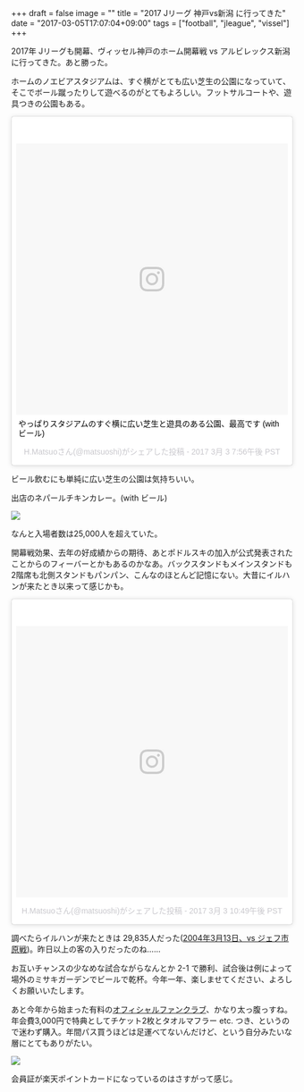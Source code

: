 +++
draft = false
image = ""
title = "2017 Jリーグ 神戸vs新潟 に行ってきた"
date = "2017-03-05T17:07:04+09:00"
tags = ["football", "jleague", "vissel"]
+++

2017年 Jリーグも開幕、ヴィッセル神戸のホーム開幕戦 vs アルビレックス新潟 に行ってきた。あと勝った。

ホームのノエビアスタジアムは、すぐ横がとても広い芝生の公園になっていて、そこでボール蹴ったりして遊べるのがとてもよろしい。フットサルコートや、遊具つきの公園もある。

<blockquote class="instagram-media" data-instgrm-captioned data-instgrm-version="7" style=" background:#FFF; border:0; border-radius:3px; box-shadow:0 0 1px 0 rgba(0,0,0,0.5),0 1px 10px 0 rgba(0,0,0,0.15); margin: 1px; max-width:658px; padding:0; width:99.375%; width:-webkit-calc(100% - 2px); width:calc(100% - 2px);"><div style="padding:8px;"> <div style=" background:#F8F8F8; line-height:0; margin-top:40px; padding:50.0% 0; text-align:center; width:100%;"> <div style=" background:url(data:image/png;base64,iVBORw0KGgoAAAANSUhEUgAAACwAAAAsCAMAAAApWqozAAAABGdBTUEAALGPC/xhBQAAAAFzUkdCAK7OHOkAAAAMUExURczMzPf399fX1+bm5mzY9AMAAADiSURBVDjLvZXbEsMgCES5/P8/t9FuRVCRmU73JWlzosgSIIZURCjo/ad+EQJJB4Hv8BFt+IDpQoCx1wjOSBFhh2XssxEIYn3ulI/6MNReE07UIWJEv8UEOWDS88LY97kqyTliJKKtuYBbruAyVh5wOHiXmpi5we58Ek028czwyuQdLKPG1Bkb4NnM+VeAnfHqn1k4+GPT6uGQcvu2h2OVuIf/gWUFyy8OWEpdyZSa3aVCqpVoVvzZZ2VTnn2wU8qzVjDDetO90GSy9mVLqtgYSy231MxrY6I2gGqjrTY0L8fxCxfCBbhWrsYYAAAAAElFTkSuQmCC); display:block; height:44px; margin:0 auto -44px; position:relative; top:-22px; width:44px;"></div></div> <p style=" margin:8px 0 0 0; padding:0 4px;"> <a href="https://www.instagram.com/p/BRM7CSPBoSv/" style=" color:#000; font-family:Arial,sans-serif; font-size:14px; font-style:normal; font-weight:normal; line-height:17px; text-decoration:none; word-wrap:break-word;" target="_blank">やっぱりスタジアムのすぐ横に広い芝生と遊具のある公園、最高です (with ビール)</a></p> <p style=" color:#c9c8cd; font-family:Arial,sans-serif; font-size:14px; line-height:17px; margin-bottom:0; margin-top:8px; overflow:hidden; padding:8px 0 7px; text-align:center; text-overflow:ellipsis; white-space:nowrap;">H.Matsuoさん(@matsuoshi)がシェアした投稿 - <time style=" font-family:Arial,sans-serif; font-size:14px; line-height:17px;" datetime="2017-03-04T03:56:42+00:00">2017 3月 3 7:56午後 PST</time></p></div></blockquote> <script async defer src="//platform.instagram.com/en_US/embeds.js"></script>

ビール飲むにも単純に広い芝生の公園は気持ちいい。

出店のネパールチキンカレー。(with ビール)

![](/media/jleague20170304-01.jpg)

なんと入場者数は25,000人を超えていた。

開幕戦効果、去年の好成績からの期待、あとポドルスキの加入が公式発表されたことからのフィーバーとかもあるのかなあ。バックスタンドもメインスタンドも2階席も北側スタンドもパンパン、こんなのほとんど記憶にない。大昔にイルハンが来たとき以来って感じかも。

<blockquote class="instagram-media" data-instgrm-version="7" style=" background:#FFF; border:0; border-radius:3px; box-shadow:0 0 1px 0 rgba(0,0,0,0.5),0 1px 10px 0 rgba(0,0,0,0.15); margin: 1px; max-width:658px; padding:0; width:99.375%; width:-webkit-calc(100% - 2px); width:calc(100% - 2px);"><div style="padding:8px;"> <div style=" background:#F8F8F8; line-height:0; margin-top:40px; padding:50.0% 0; text-align:center; width:100%;"> <div style=" background:url(data:image/png;base64,iVBORw0KGgoAAAANSUhEUgAAACwAAAAsCAMAAAApWqozAAAABGdBTUEAALGPC/xhBQAAAAFzUkdCAK7OHOkAAAAMUExURczMzPf399fX1+bm5mzY9AMAAADiSURBVDjLvZXbEsMgCES5/P8/t9FuRVCRmU73JWlzosgSIIZURCjo/ad+EQJJB4Hv8BFt+IDpQoCx1wjOSBFhh2XssxEIYn3ulI/6MNReE07UIWJEv8UEOWDS88LY97kqyTliJKKtuYBbruAyVh5wOHiXmpi5we58Ek028czwyuQdLKPG1Bkb4NnM+VeAnfHqn1k4+GPT6uGQcvu2h2OVuIf/gWUFyy8OWEpdyZSa3aVCqpVoVvzZZ2VTnn2wU8qzVjDDetO90GSy9mVLqtgYSy231MxrY6I2gGqjrTY0L8fxCxfCBbhWrsYYAAAAAElFTkSuQmCC); display:block; height:44px; margin:0 auto -44px; position:relative; top:-22px; width:44px;"></div></div><p style=" color:#c9c8cd; font-family:Arial,sans-serif; font-size:14px; line-height:17px; margin-bottom:0; margin-top:8px; overflow:hidden; padding:8px 0 7px; text-align:center; text-overflow:ellipsis; white-space:nowrap;"><a href="https://www.instagram.com/p/BRNOxUJhaSj/" style=" color:#c9c8cd; font-family:Arial,sans-serif; font-size:14px; font-style:normal; font-weight:normal; line-height:17px; text-decoration:none;" target="_blank">H.Matsuoさん(@matsuoshi)がシェアした投稿</a> - <time style=" font-family:Arial,sans-serif; font-size:14px; line-height:17px;" datetime="2017-03-04T06:49:08+00:00">2017 3月 3 10:49午後 PST</time></p></div></blockquote> <script async defer src="//platform.instagram.com/en_US/embeds.js"></script>

調べたらイルハンが来たときは 29,835人だった([2004年3月13日、vs ジェフ市原戦](https://data.j-league.or.jp/SFMS02/?match_card_id=7733))。昨日以上の客の入りだったのね……

お互いチャンスの少なめな試合ながらなんとか 2-1 で勝利、試合後は例によって場外のミサキガーデンでビールで乾杯。今年一年、楽しませてください、よろしくお願いいたします。

あと今年から始まった有料の[オフィシャルファンクラブ](https://vissel.fanclub.rakuten.co.jp)、かなり太っ腹っすね。年会費3,000円で特典としてチケット2枚とタオルマフラー etc. つき、というので迷わず購入。年間パス買うほどは足運べてないんだけど、という自分みたいな層にとてもありがたい。

![](/media/jleague20170304-02.jpg)

会員証が楽天ポイントカードになっているのはさすがって感じ。
